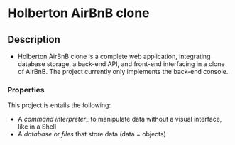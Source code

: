 # Holberton AirBnB clone

## Description
- Holberton AirBnB clone is a complete web application, integrating database storage, a back-end API, and front-end interfacing in a clone of AirBnB. The project currently only implements the back-end console.

### Properties
This project is entails the following:
- A _command interpreter__ to manipulate data without a visual interface, like in a Shell
- A _database_ or _files_ that store data (data = objects)
